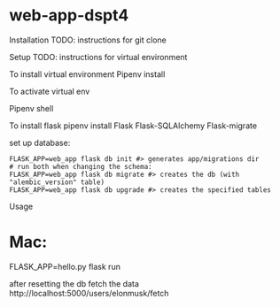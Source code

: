 # web-app-dspt4

Installation
TODO: instructions for git clone

Setup
TODO: instructions for virtual environment

To install virtual environment
Pipenv install

To activate virtual env

Pipenv shell

To install flask
pipenv install Flask Flask-SQLAlchemy Flask-migrate

set up database:

    FLASK_APP=web_app flask db init #> generates app/migrations dir
    # run both when changing the schema:
    FLASK_APP=web_app flask db migrate #> creates the db (with "alembic_version" table)
    FLASK_APP=web_app flask db upgrade #> creates the specified tables
Usage
# Mac:
FLASK_APP=hello.py flask run


after resetting the db fetch the data
http://localhost:5000/users/elonmusk/fetch

